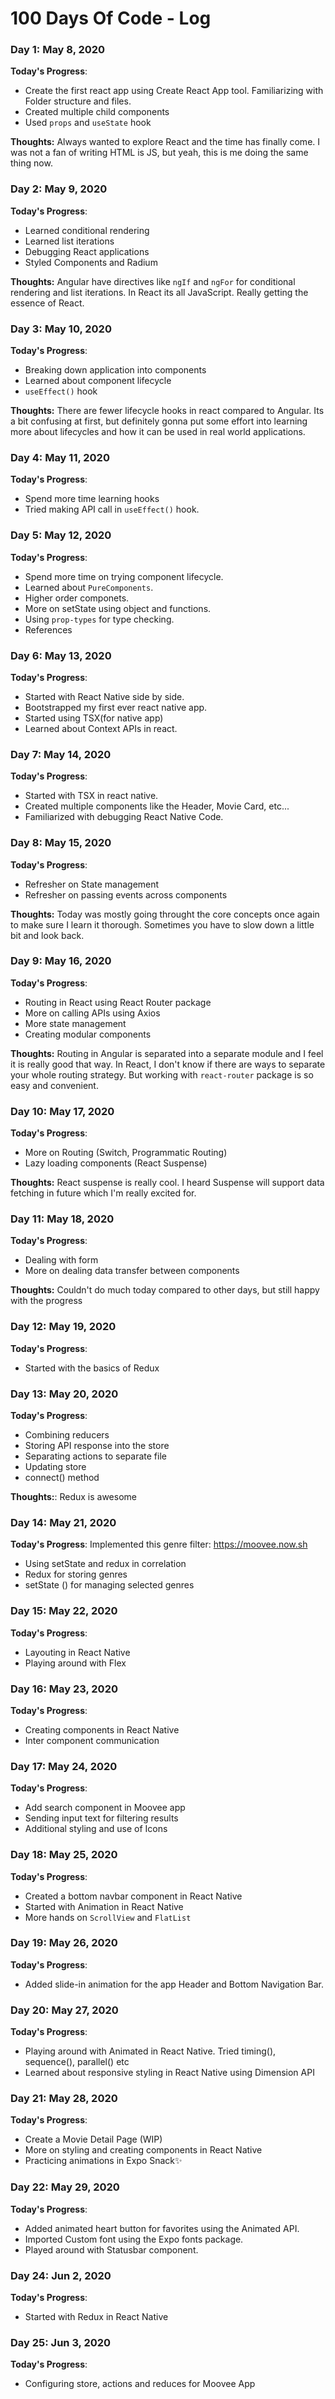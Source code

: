 # 100 Days Of Code - Log

### Day 1: May 8, 2020

**Today's Progress**:

- Create the first react app using Create React App tool. Familiarizing with Folder structure and files.
- Created multiple child components
- Used `props` and `useState` hook

**Thoughts:** Always wanted to explore React and the time has finally come. I was not a fan of writing HTML is JS, but yeah, this is me doing the same thing now.

### Day 2: May 9, 2020

**Today's Progress**:

- Learned conditional rendering
- Learned list iterations
- Debugging React applications
- Styled Components and Radium

**Thoughts:** Angular have directives like `ngIf` and `ngFor` for conditional rendering and list iterations. In React its all JavaScript. Really getting the essence of React.

### Day 3: May 10, 2020

**Today's Progress**:

- Breaking down application into components
- Learned about component lifecycle
- `useEffect()` hook

**Thoughts:** There are fewer lifecycle hooks in react compared to Angular. Its a bit confusing at first, but definitely gonna put some effort into learning more about lifecycles and how it can be used in real world applications.

### Day 4: May 11, 2020

**Today's Progress**:

- Spend more time learning hooks
- Tried making API call in `useEffect()` hook.

### Day 5: May 12, 2020

**Today's Progress**:

- Spend more time on trying component lifecycle.
- Learned about `PureComponents`.
- Higher order componets.
- More on setState using object and functions.
- Using `prop-types` for type checking.
- References

### Day 6: May 13, 2020

**Today's Progress**:

- Started with React Native side by side.
- Bootstrapped my first ever react native app.
- Started using TSX(for native app)
- Learned about Context APIs in react.

### Day 7: May 14, 2020

**Today's Progress**:

- Started with TSX in react native.
- Created multiple components like the Header, Movie Card, etc...
- Familiarized with debugging React Native Code.

### Day 8: May 15, 2020

**Today's Progress**:

- Refresher on State management
- Refresher on passing events across components

**Thoughts:** Today was mostly going throught the core concepts once again to make sure I learn it thorough. Sometimes you have to slow down a little bit and look back.

### Day 9: May 16, 2020

**Today's Progress**:

- Routing in React using React Router package
- More on calling APIs using Axios
- More state management
- Creating modular components

**Thoughts:** Routing in Angular is separated into a separate module and I feel it is really good that way. In React, I don't know if there are ways to separate your whole routing strategy. But working with `react-router` package is so easy and convenient.

### Day 10: May 17, 2020

**Today's Progress**:

- More on Routing (Switch, Programmatic Routing)
- Lazy loading components (React Suspense)

**Thoughts:** React suspense is really cool. I heard Suspense will support data fetching in future which I'm really excited for.

### Day 11: May 18, 2020

**Today's Progress**:

- Dealing with form
- More on dealing data transfer between components

**Thoughts:** Couldn't do much today compared to other days, but still happy with the progress

### Day 12: May 19, 2020

**Today's Progress**:
- Started with the basics of Redux

### Day 13: May 20, 2020

**Today's Progress**:

- Combining reducers
- Storing API response into the store
- Separating actions to separate file
- Updating store
- connect() method

**Thoughts:**: Redux is awesome

### Day 14: May 21, 2020

**Today's Progress**:
Implemented this genre filter: https://moovee.now.sh
- Using setState and redux in correlation
- Redux for storing genres
- setState () for managing selected genres

### Day 15: May 22, 2020

**Today's Progress**:
- Layouting in React Native 
- Playing around with Flex

### Day 16: May 23, 2020

**Today's Progress**:
- Creating components in React Native
- Inter component communication

### Day 17: May 24, 2020

**Today's Progress**:
- Add search component in Moovee app
- Sending input text for filtering results
- Additional styling and use of Icons

### Day 18: May 25, 2020

**Today's Progress**:
- Created a bottom navbar component in React Native
- Started with Animation in React Native
- More hands on `ScrollView` and `FlatList`

### Day 19: May 26, 2020

**Today's Progress**:
- Added slide-in animation for the app Header and Bottom Navigation Bar.

### Day 20: May 27, 2020

**Today's Progress**:

- Playing around with Animated in React Native. Tried timing(), sequence(), parallel() etc
- Learned about responsive styling in React Native using Dimension API

### Day 21: May 28, 2020

**Today's Progress**:

- Create a Movie Detail Page (WIP)
- More on styling and creating components in React Native
- Practicing animations in Expo Snack✨ 

### Day 22: May 29, 2020

**Today's Progress**:

- Added animated heart button for favorites using the Animated API.
- Imported Custom font using the Expo fonts package.
- Played around with Statusbar component.

### Day 24: Jun 2, 2020

**Today's Progress**:

- Started with Redux in React Native
### Day 25: Jun 3, 2020

**Today's Progress**:

- Configuring store, actions and reduces for Moovee App
